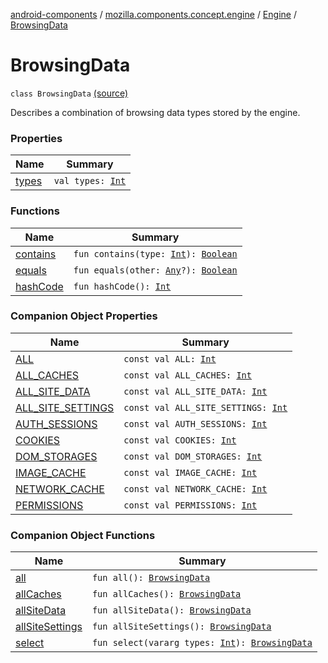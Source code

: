 [android-components](../../../index.md) / [mozilla.components.concept.engine](../../index.md) / [Engine](../index.md) / [BrowsingData](./index.md)

# BrowsingData

`class BrowsingData` [(source)](https://github.com/mozilla-mobile/android-components/blob/master/components/concept/engine/src/main/java/mozilla/components/concept/engine/Engine.kt#L30)

Describes a combination of browsing data types stored by the engine.

### Properties

| Name | Summary |
|---|---|
| [types](types.md) | `val types: `[`Int`](https://kotlinlang.org/api/latest/jvm/stdlib/kotlin/-int/index.html) |

### Functions

| Name | Summary |
|---|---|
| [contains](contains.md) | `fun contains(type: `[`Int`](https://kotlinlang.org/api/latest/jvm/stdlib/kotlin/-int/index.html)`): `[`Boolean`](https://kotlinlang.org/api/latest/jvm/stdlib/kotlin/-boolean/index.html) |
| [equals](equals.md) | `fun equals(other: `[`Any`](https://kotlinlang.org/api/latest/jvm/stdlib/kotlin/-any/index.html)`?): `[`Boolean`](https://kotlinlang.org/api/latest/jvm/stdlib/kotlin/-boolean/index.html) |
| [hashCode](hash-code.md) | `fun hashCode(): `[`Int`](https://kotlinlang.org/api/latest/jvm/stdlib/kotlin/-int/index.html) |

### Companion Object Properties

| Name | Summary |
|---|---|
| [ALL](-a-l-l.md) | `const val ALL: `[`Int`](https://kotlinlang.org/api/latest/jvm/stdlib/kotlin/-int/index.html) |
| [ALL_CACHES](-a-l-l_-c-a-c-h-e-s.md) | `const val ALL_CACHES: `[`Int`](https://kotlinlang.org/api/latest/jvm/stdlib/kotlin/-int/index.html) |
| [ALL_SITE_DATA](-a-l-l_-s-i-t-e_-d-a-t-a.md) | `const val ALL_SITE_DATA: `[`Int`](https://kotlinlang.org/api/latest/jvm/stdlib/kotlin/-int/index.html) |
| [ALL_SITE_SETTINGS](-a-l-l_-s-i-t-e_-s-e-t-t-i-n-g-s.md) | `const val ALL_SITE_SETTINGS: `[`Int`](https://kotlinlang.org/api/latest/jvm/stdlib/kotlin/-int/index.html) |
| [AUTH_SESSIONS](-a-u-t-h_-s-e-s-s-i-o-n-s.md) | `const val AUTH_SESSIONS: `[`Int`](https://kotlinlang.org/api/latest/jvm/stdlib/kotlin/-int/index.html) |
| [COOKIES](-c-o-o-k-i-e-s.md) | `const val COOKIES: `[`Int`](https://kotlinlang.org/api/latest/jvm/stdlib/kotlin/-int/index.html) |
| [DOM_STORAGES](-d-o-m_-s-t-o-r-a-g-e-s.md) | `const val DOM_STORAGES: `[`Int`](https://kotlinlang.org/api/latest/jvm/stdlib/kotlin/-int/index.html) |
| [IMAGE_CACHE](-i-m-a-g-e_-c-a-c-h-e.md) | `const val IMAGE_CACHE: `[`Int`](https://kotlinlang.org/api/latest/jvm/stdlib/kotlin/-int/index.html) |
| [NETWORK_CACHE](-n-e-t-w-o-r-k_-c-a-c-h-e.md) | `const val NETWORK_CACHE: `[`Int`](https://kotlinlang.org/api/latest/jvm/stdlib/kotlin/-int/index.html) |
| [PERMISSIONS](-p-e-r-m-i-s-s-i-o-n-s.md) | `const val PERMISSIONS: `[`Int`](https://kotlinlang.org/api/latest/jvm/stdlib/kotlin/-int/index.html) |

### Companion Object Functions

| Name | Summary |
|---|---|
| [all](all.md) | `fun all(): `[`BrowsingData`](./index.md) |
| [allCaches](all-caches.md) | `fun allCaches(): `[`BrowsingData`](./index.md) |
| [allSiteData](all-site-data.md) | `fun allSiteData(): `[`BrowsingData`](./index.md) |
| [allSiteSettings](all-site-settings.md) | `fun allSiteSettings(): `[`BrowsingData`](./index.md) |
| [select](select.md) | `fun select(vararg types: `[`Int`](https://kotlinlang.org/api/latest/jvm/stdlib/kotlin/-int/index.html)`): `[`BrowsingData`](./index.md) |
